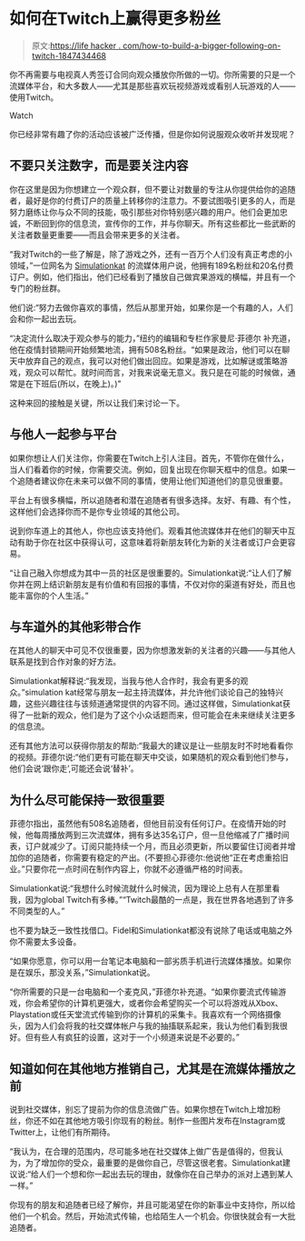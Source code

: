 # 如何在Twitch上赢得更多粉丝

> 原文:[https://life hacker . com/how-to-build-a-bigger-following-on-twitch-1847434468](https://lifehacker.com/how-to-build-a-bigger-following-on-twitch-1847434468)

你不再需要与电视真人秀签订合同向观众播放你所做的一切。你所需要的只是一个流媒体平台，和大多数人——尤其是那些喜欢玩视频游戏或看别人玩游戏的人——使用Twitch。

Watch

你已经非常有趣了你的活动应该被广泛传播，但是你如何说服观众收听并发现呢？

## **不要只关注数字，而是要关注内容**

你在这里是因为你想建立一个观众群，但不要让对数量的专注从你提供给你的追随者，最好是你的付费订户的质量上转移你的注意力。不要试图吸引更多的人，而是努力磨练让你与众不同的技能，吸引那些对你特别感兴趣的用户。他们会更加忠诚，不断回到你的信息流，宣传你的工作，并与你聊天。所有这些都比一些武断的关注者数量更重要——而且会带来更多的关注者。

“我对Twitch的一些了解是，除了游戏之外，还有一百万个人们没有真正考虑的小领域，”一位网名为 [Simulationkat](https://www.twitch.tv/simulationkat) 的流媒体用户说，他拥有189名粉丝和20名付费订户。例如，他们指出，他们已经看到了播放自己做宾果游戏的横幅，并且有一个专门的粉丝群。

他们说:“努力去做你喜欢的事情，然后从那里开始，如果你是一个有趣的人，人们会和你一起出去玩。

“决定流什么取决于观众参与的能力，”纽约的编辑和专栏作家曼尼·菲德尔 补充道，他在疫情封锁期间开始频繁地流，拥有508名粉丝。“如果是政治，他们可以在聊天中放弃自己的观点，我可以对他们做出回应。如果是游戏，比如解谜或策略游戏，观众可以帮忙。就时间而言，对我来说毫无意义。我只是在可能的时候做，通常是在下班后(所以，在晚上)。)"

这种来回的接触是关键，所以让我们来讨论一下。

## **与他人一起参与平台**

如果你想让人们关注你，你需要在Twitch上引人注目。首先，不管你在做什么，当人们看着你的时候，你需要交流。例如，回复出现在你聊天框中的信息。如果一个追随者建议你在未来可以做不同的事情，使用让他们知道他们的意见很重要。

平台上有很多横幅，所以追随者和潜在追随者有很多选择。友好、有趣、有个性，这样他们会选择你而不是你专业领域的其他公司。

说到你车道上的其他人，你也应该支持他们。观看其他流媒体并在他们的聊天中互动有助于你在社区中获得认可，这意味着将新朋友转化为新的关注者或订户会更容易。

“让自己融入你想成为其中一员的社区是很重要的。Simulationkat说:“让人们了解你并在网上结识新朋友是有价值和有回报的事情，不仅对你的渠道有好处，而且也能丰富你的个人生活。”

## **与车道外的其他彩带合作**

在其他人的聊天中可见不仅很重要，因为你想激发新的关注者的兴趣——与其他人联系是找到合作对象的好方法。

Simulationkat解释说:“我发现，当我与他人合作时，我会有更多的观众。”simulation kat经常与朋友一起主持流媒体，并允许他们谈论自己的独特兴趣，这些兴趣往往与该频道通常提供的内容不同。通过这样做，Simulationkat获得了一批新的观众，他们是为了这个小众话题而来，但可能会在未来继续关注更多的信息流。

还有其他方法可以获得你朋友的帮助:“我最大的建议是让一些朋友时不时地看看你的视频。菲德尔说:“他们更有可能在聊天中交谈，如果随机的观众看到他们参与，他们会说‘跟你走’,可能还会说‘替补’。

## **为什么尽可能保持一致很重要**

菲德尔指出，虽然他有508名追随者，但他目前没有任何订户。在疫情开始的时候，他每周播放两到三次流媒体，拥有多达35名订户，但一旦他缩减了广播时间表，订户就减少了。订阅只能持续一个月，而且必须更新，所以要留住订阅者并增加你的追随者，你需要有稳定的产出。(不要担心菲德尔:他说他“正在考虑重拾旧业。”只要你花一点时间在制作内容上，你就不必遵循严格的时间表。

Simulationkat说:“我想什么时候流就什么时候流，因为理论上总有人在那里看我，因为global Twitch有多棒。”“Twitch最酷的一点是，我在世界各地遇到了许多不同类型的人。”

也不要为缺乏一致性找借口。Fidel和Simulationkat都没有说除了电话或电脑之外你不需要太多设备。

“如果你愿意，你可以用一台笔记本电脑和一部劣质手机进行流媒体播放。如果你是在娱乐，那没关系，”Simulationkat说。

“你所需要的只是一台电脑和一个麦克风，”菲德尔补充道。“如果你要流式传输游戏，你会希望你的计算机更强大，或者你会希望购买一个可以将游戏从Xbox、Playstation或任天堂流式传输到你的计算机的采集卡。我喜欢有一个网络摄像头，因为人们会将我的社交媒体帐户与我的抽搐联系起来，我认为他们看到我很好。但有些人有疯狂的设置，这对于一个小频道来说是不必要的。”

## **知道如何在其他地方推销自己，尤其是在流媒体播放之前**

说到社交媒体，别忘了提前为你的信息流做广告。如果你想在Twitch上增加粉丝，你还不如在其他地方吸引你现有的粉丝。制作一些图片发布在Instagram或Twitter上，让他们有所期待。

“我认为，在合理的范围内，尽可能多地在社交媒体上做广告是值得的，但我认为，为了增加你的受众，最重要的是做你自己，尽管这很老套。Simulationkat建议说:“给人们一个想和你一起出去玩的理由，就像你在自己举办的派对上遇到某人一样。”

你现有的朋友和追随者已经了解你，并且可能渴望在你的新事业中支持你，所以给他们一个机会。然后，开始流式传输，也给陌生人一个机会。你很快就会有一大批追随者。